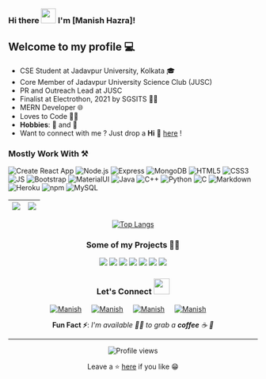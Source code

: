 ### Hi there <img src="https://raw.githubusercontent.com/MartinHeinz/MartinHeinz/master/wave.gif" width="30px"> I'm [Manish Hazra]!



## Welcome to my profile 💻
* CSE Student at Jadavpur University, Kolkata 🎓
* Core Member of Jadavpur University Science Club (JUSC)
* PR and Outreach Lead at JUSC
* Finalist at Electrothon, 2021 by SGSITS 👨‍💻
* MERN Developer 🌐
* Loves to Code 👨‍💻
* **Hobbies**: :guitar: and :microphone:
* Want to connect with me ? Just drop a **Hi** 👋 [here](https://www.linkedin.com/in/manish-hazra-3013a51a9/) ! 

### Mostly Work With ⚒

![Create React App](https://img.shields.io/static/v1?style=for-the-badge&message=React&color=222222&logo=Create+React+App&logoColor=09D3AC&label=)
![Node.js](https://img.shields.io/static/v1?style=for-the-badge&message=Node.js&color=339933&logo=Node.js&logoColor=FFFFFF&label=)
![Express](https://img.shields.io/static/v1?style=for-the-badge&message=Express&color=000000&logo=Express&logoColor=FFFFFF&label=)
![MongoDB](https://img.shields.io/static/v1?style=for-the-badge&message=MongoDB&color=47A248&logo=MongoDB&logoColor=FFFFFF&label=)
![HTML5](https://img.shields.io/badge/HTML5-E34F26?style=for-the-badge&logo=html5&logoColor=white)
![CSS3](https://img.shields.io/badge/CSS3-1572B6?style=for-the-badge&logo=css3&logoColor=white)
![JS](https://img.shields.io/badge/JavaScript-F7DF1E?style=for-the-badge&logo=javascript&logoColor=black)
![Bootstrap](https://img.shields.io/badge/Bootstrap-563D7C?style=for-the-badge&logo=bootstrap&logoColor=white)
![MaterialUI](https://img.shields.io/badge/Material--UI-0081CB?style=for-the-badge&logo=material-ui&logoColor=white)
![Java](https://img.shields.io/static/v1?style=for-the-badge&message=Java&color=007396&logo=Java&logoColor=FFFFFF&label=)
![C++](https://img.shields.io/static/v1?style=for-the-badge&message=C%2B%2B&color=00599C&logo=C%2B%2B&logoColor=FFFFFF&label=)
![Python](https://img.shields.io/static/v1?style=for-the-badge&message=Python&color=3776AB&logo=Python&logoColor=FFFFFF&label=)
![C](https://img.shields.io/static/v1?style=for-the-badge&message=C+Language&color=222222&logo=C&logoColor=A8B9CC&label=)
![Markdown](https://img.shields.io/badge/Markdown-000000?style=for-the-badge&logo=markdown&logoColor=white)
![Heroku](https://img.shields.io/badge/Heroku-430098?style=for-the-badge&logo=heroku&logoColor=white)
![npm](https://img.shields.io/static/v1?style=for-the-badge&message=npm&color=CB3837&logo=npm&logoColor=FFFFFF&label=)
![MySQL](https://img.shields.io/static/v1?style=for-the-badge&message=MySQL&color=4479A1&logo=MySQL&logoColor=FFFFFF&label=)

|<img src="https://github-readme-stats.vercel.app/api?username=Manish-Hazra&&show_icons=true&count_private=true&include_all_commits=true&&theme=tokyonight"/>|<img src="https://github-readme-streak-stats.herokuapp.com/?user=Manish-Hazra&count_private=true&include_all_commits=true&&theme=tokyonight"/>|
|---|---|
<div align="center">

[![Top Langs](https://github-readme-stats.vercel.app/api/top-langs/?username=Manish-Hazra&layout=compact&theme=midnight-purple)](https://github.com/jaydip1235)
</div>
<div align="center">

### Some of my Projects 👨‍💻
</div>
<div  align="center">
 
 <img src="https://github-readme-stats.vercel.app/api/pin/?username=Manish-Hazra&repo=TalkBuddy&show_icons=true&theme=great-gatsby" > 
 
  <img src="https://github-readme-stats.vercel.app/api/pin/?username=Manish-Hazra&repo=ShopKart&show_icons=true&theme=great-gatsby" > 

<img src="https://github-readme-stats.vercel.app/api/pin/?username=Manish-Hazra&repo=SQLParser&show_icons=true&theme=great-gatsby" >

<img src="https://github-readme-stats.vercel.app/api/pin/?username=Manish-Hazra&repo=LCD&show_icons=true&theme=great-gatsby">

 <img src="https://github-readme-stats.vercel.app/api/pin/?username=Manish-Hazra&repo=Password-Generator&show_icons=true&theme=great-gatsby" >
 
<img src="https://github-readme-stats.vercel.app/api/pin/?username=Manish-Hazra&repo=FlightTime&show_icons=true&theme=great-gatsby"> 

  <img src="https://github-readme-stats.vercel.app/api/pin/?username=Manish-Hazra&repo=Shop-Management-System&show_icons=true&theme=great-gatsby"> 
  
  
  
</di>

### Let's Connect <img src="https://raw.githubusercontent.com/ShahriarShafin/ShahriarShafin/main/Assets/handshake.gif" height="32px">

<div style="display:flex; justify-content:center;margin-bottom:10px">
 <a href="https://www.linkedin.com/in/manish-hazra-3013a51a9/" target="_blank">
<img src=https://img.shields.io/badge/linkedin-%231E77B5.svg?&style=for-the-badge&logo=linkedin&logoColor=white alt=Manish Hazra linkedin style="margin-right: 20px;" />
</a>
 
 <a href="https://github.com/Manish-Hazra" target="_blank">
<img src=https://img.shields.io/badge/GitHub-100000?style=for-the-badge&logo=github&logoColor=white alt=Manish Hazra GitHub style="margin-right: 20px;" />
</a>


<a href="mailto:iammanishhazra@gmail.com" target="_blank">
<img src=https://img.shields.io/badge/Gmail-D14836?style=for-the-badge&logo=gmail&logoColor=white" alt=Manish Hazra gmail style="margin-right: 20px;" />
</a>

<a href="https://www.instagram.com/manish_hazra_/?hl=en/" target="_blank">
<img src=https://img.shields.io/badge/Instagram-E4405F?style=for-the-badge&logo=instagram&logoColor=white alt=Manish Hazra Instagram style="margin-right: 20px;" />
</a>         
</div>  


**Fun Fact ⚡**: _I'm available 🙋‍♂️ to grab a **coffee** ☕ 🙊_

---


![Profile views](https://komarev.com/ghpvc/?username=Manish-Hazra&label=Profile%20views&color=0e75b6&style=flat)


Leave a ⭐ [here](https://github.com/Manish-Hazra/Manish-Hazra) if you like 😁
